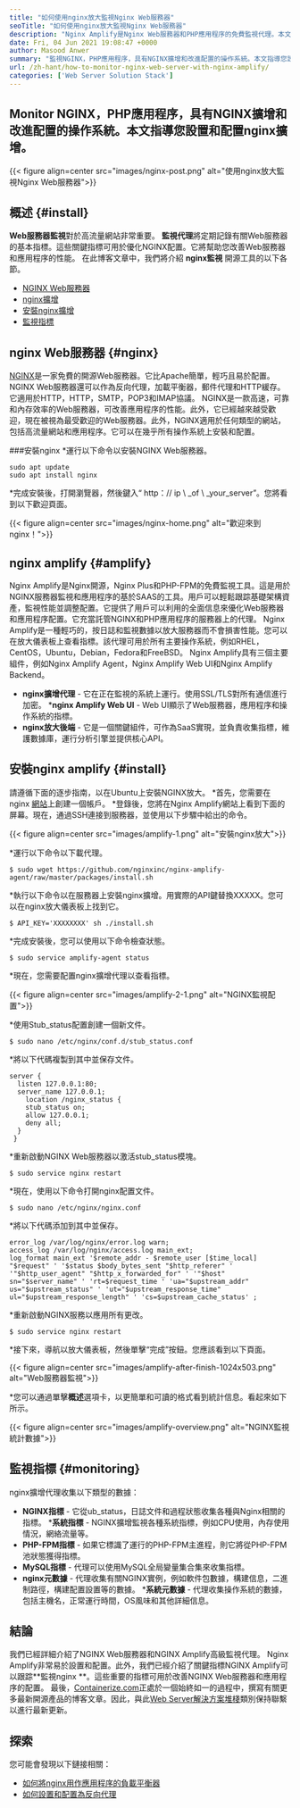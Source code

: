 ```yaml
---
title: "如何使用nginx放大監視Nginx Web服務器" 
seoTitle: "如何使用nginx放大監視Nginx Web服務器" 
description: "Nginx Amplify是Nginx Web服務器和PHP應用程序的免費監視代理。本文是關於如何使用Nginx Amplify監視Nginx Web服務器的" 
date: Fri, 04 Jun 2021 19:08:47 +0000
author: Masood Anwer
summary: "監視NGINX，PHP應用程序，具有NGINX擴增和改進配置的操作系統。本文指導您設置和配置nginx擴增。" 
url: /zh-hant/how-to-monitor-nginx-web-server-with-nginx-amplify/
categories: ['Web Server Solution Stack']
---
```


## Monitor NGINX，PHP應用程序，具有NGINX擴增和改進配置的操作系統。本文指導您設置和配置nginx擴增。

{{< figure align=center src="images/nginx-post.png" alt="使用nginx放大監視Nginx Web服務器">}}


## 概述 {#install}
**Web服務器監視**對於高流量網站非常重要。 **監視代理**將定期記錄有關Web服務器的基本指標。這些關鍵指標可用於優化NGINX配置。它將幫助您改善Web服務器和應用程序的性能。
在此博客文章中，我們將介紹 **nginx監視** 開源工具的以下各節。
  * [NGINX Web服務器][1]
  * [nginx擴增][2]
  * [安裝nginx擴增][3]
  * [監視指標][4]

## nginx Web服務器 {#nginx}
[NGINX][5]是一家免費的開源Web服務器。它比Apache簡單，輕巧且易於配置。 NGINX Web服務器還可以作為反向代理，加載平衡器，郵件代理和HTTP緩存。它適用於HTTP，HTTP，SMTP，POP3和IMAP協議。 NGINX是一款高速，可靠和內存效率的Web服務器，可改善應用程序的性能。此外，它已經越來越受歡迎，現在被視為最受歡迎的Web服務器。此外，NGINX適用於任何類型的網站，包括高流量網站和應用程序。它可以在幾乎所有操作系統上安裝和配置。

###安裝nginx
  *運行以下命令以安裝NGINX Web服務器。
```
sudo apt update
sudo apt install nginx
```
  *完成安裝後，打開瀏覽器，然後鍵入“ http：// ip \ _of \ _your_server”。您將看到以下歡迎頁面。

{{< figure align=center src="images/nginx-home.png" alt="歡迎來到nginx！">}}


## nginx amplify   {#amplify}
Nginx Amplify是Nginx開源，Nginx Plus和PHP-FPM的免費監視工具。這是用於NGINX服務器監視和應用程序的基於SAAS的工具。用戶可以輕鬆跟踪基礎架構資產，監視性能並調整配置。它提供了用戶可以利用的全面信息來優化Web服務器和應用程序配置。它充當託管NGINX和PHP應用程序的服務器上的代理。 Nginx Amplify是一種輕巧的，按日誌和監視數據以放大服務器而不會損害性能。您可以在放大儀表板上查看指標。該代理可用於所有主要操作系統，例如RHEL，CentOS，Ubuntu，Debian，Fedora和FreeBSD。 Nginx Amplify具有三個主要組件，例如Nginx Amplify Agent，Nginx Amplify Web UI和Nginx Amplify Backend。
  * **nginx擴增代理**   - 它在正在監視的系統上運行。使用SSL/TLS對所有通信進行加密。
  ***nginx Amplify Web UI**   -  Web UI顯示了Web服務器，應用程序和操作系統的指標。
  * **nginx放大後端**   - 它是一個關鍵組件，可作為SaaS實現，並負責收集指標，維護數據庫，運行分析引擎並提供核心API。

## 安裝nginx amplify   {#install}
請遵循下面的逐步指南，以在Ubuntu上安裝NGINX放大。
  *首先，您需要在nginx [網站][6]上創建一個帳戶。
  *登錄後，您將在Nginx Amplify網站上看到下面的屏幕。現在，通過SSH連接到服務器，並使用以下步驟中給出的命令。

{{< figure align=center src="images/amplify-1.png" alt="安裝nginx放大">}}

  *運行以下命令以下載代理。
```
$ sudo wget https://github.com/nginxinc/nginx-amplify-agent/raw/master/packages/install.sh
```
  *執行以下命令以在服務器上安裝nginx擴增。用實際的API鍵替換XXXXX。您可以在nginx放大儀表板上找到它。
```
$ API_KEY='XXXXXXXX' sh ./install.sh
```
  *完成安裝後，您可以使用以下命令檢查狀態。
```
$ sudo service amplify-agent status
```
  *現在，您需要配置nginx擴增代理以查看指標。

{{< figure align=center src="images/amplify-2-1.png" alt="NGINX監視配置">}}

  *使用Stub_status配置創建一個新文件。
```
$ sudo nano /etc/nginx/conf.d/stub_status.conf
```
  *將以下代碼複製到其中並保存文件。
```
server {
  listen 127.0.0.1:80;
  server_name 127.0.0.1;
    location /nginx_status {
    stub_status on;
    allow 127.0.0.1;
    deny all;
  }
 }
```
  *重新啟動NGINX Web服務器以激活stub_status模塊。
```
$ sudo service nginx restart
```
  *現在，使用以下命令打開nginx配置文件。
```
$ sudo nano /etc/nginx/nginx.conf
```
  *將以下代碼添加到其中並保存。
```
error_log /var/log/nginx/error.log warn;
access_log /var/log/nginx/access.log main_ext;
log_format main_ext '$remote_addr - $remote_user [$time_local] "$request" ' '$status $body_bytes_sent "$http_referer" ' '"$http_user_agent" "$http_x_forwarded_for" ' '"$host" sn="$server_name" ' 'rt=$request_time ' 'ua="$upstream_addr" us="$upstream_status" ' 'ut="$upstream_response_time" ul="$upstream_response_length" ' 'cs=$upstream_cache_status' ;
```
  *重新啟動NGINX服務以應用所有更改。
```
$ sudo service nginx restart
```
  *接下來，導航以放大儀表板，然後單擊“完成”按鈕。您應該看到以下頁面。

{{< figure align=center src="images/amplify-after-finish-1024x503.png" alt="Web服務器監視">}}

  *您可以通過單擊**概述**選項卡，以更簡單和可讀的格式看到統計信息。看起來如下所示。

{{< figure align=center src="images/amplify-overview.png" alt="NGINX監視統計數據">}}


## 監視指標 {#monitoring}
nginx擴增代理收集以下類型的數據：
  * **NGINX指標**   - 它從ub_status，日誌文件和過程狀態收集各種與Nginx相關的指標。
  ***系統指標**  -  NGINX擴增監視各種系統指標，例如CPU使用，內存使用情況，網絡流量等。
  * **PHP-FPM指標**   - 如果它標識了運行的PHP-FPM主進程，則它將從PHP-FPM池狀態獲得指標。
  * **MySQL指標**   - 代理可以使用MySQL全局變量集合集來收集指標。
  * **nginx元數據**   - 代理收集有關NGINX實例，例如軟件包數據，構建信息，二進制路徑，構建配置設置等的數據。
  ***系統元數據**  - 代理收集操作系統的數據，包括主機名，正常運行時間，OS風味和其他詳細信息。

## 結論
我們已經詳細介紹了NGINX Web服務器和NGINX Amplify高級監視代理。 Nginx Amplify非常易於設置和配置。此外，我們已經介紹了關鍵指標NGINX Amplify可以跟踪**監視nginx **。這些重要的指標可用於改善NGINX Web服務器和應用程序的配置。
最後，[Containerize.com][7]正處於一個始終如一的過程中，撰寫有關更多最新開源產品的博客文章。因此，與此[Web Server解決方案堆棧][8]類別保持聯繫以進行最新更新。

## 探索
您可能會發現以下鏈接相關：
  * [如何將nginx用作應用程序的負載平衡器][9]
  * [如何設置和配置為反向代理][10]

  
[1]: #Nginx
[2]: #Amplify
[3]: #Install
[4]: #Monitoring
[5]: https://products.containerize.com/solution-stack/nginx
[6]: https://amplify.nginx.com/signup/
[7]: https://containerize.com
[8]: https://blog.containerize.com/category/web-server-solution-stack/
[9]: https://blog.containerize.com/web-server-solution-stack/how-to-use-nginx-as-load-balancer-for-your-application/
[10]: https://blog.containerize.com/web-server-solution-stack/how-to-setup-and-configure-nginx-as-reverse-proxy/
